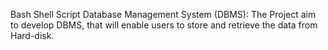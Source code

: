 Bash Shell Script Database Management System (DBMS): The Project aim to develop DBMS, that will enable users to store and retrieve the data from Hard-disk.
